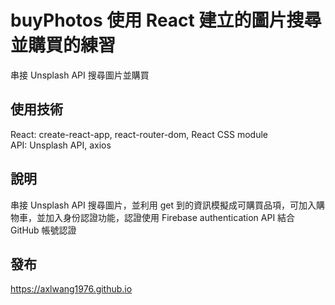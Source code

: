 # buyPhotos 使用 React 建立的圖片搜尋並購買的練習

串接 Unsplash API 搜尋圖片並購買

## 使用技術

React: create-react-app, react-router-dom, React CSS module<br>
API: Unsplash API, axios

## 說明

串接 Unsplash API 搜尋圖片，並利用 get 到的資訊模擬成可購買品項，可加入購物車，並加入身份認證功能，認證使用 Firebase authentication API 結合 GitHub 帳號認證

## 發布

https://axlwang1976.github.io
